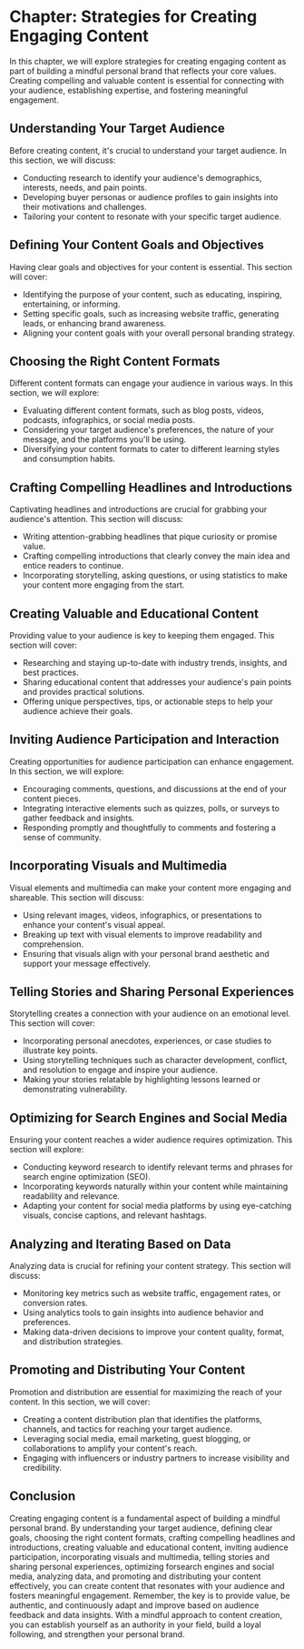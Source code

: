 Chapter: Strategies for Creating Engaging Content
=================================================

In this chapter, we will explore strategies for creating engaging content as part of building a mindful personal brand that reflects your core values. Creating compelling and valuable content is essential for connecting with your audience, establishing expertise, and fostering meaningful engagement.

Understanding Your Target Audience
----------------------------------

Before creating content, it's crucial to understand your target audience. In this section, we will discuss:

* Conducting research to identify your audience's demographics, interests, needs, and pain points.
* Developing buyer personas or audience profiles to gain insights into their motivations and challenges.
* Tailoring your content to resonate with your specific target audience.

Defining Your Content Goals and Objectives
------------------------------------------

Having clear goals and objectives for your content is essential. This section will cover:

* Identifying the purpose of your content, such as educating, inspiring, entertaining, or informing.
* Setting specific goals, such as increasing website traffic, generating leads, or enhancing brand awareness.
* Aligning your content goals with your overall personal branding strategy.

Choosing the Right Content Formats
----------------------------------

Different content formats can engage your audience in various ways. In this section, we will explore:

* Evaluating different content formats, such as blog posts, videos, podcasts, infographics, or social media posts.
* Considering your target audience's preferences, the nature of your message, and the platforms you'll be using.
* Diversifying your content formats to cater to different learning styles and consumption habits.

Crafting Compelling Headlines and Introductions
-----------------------------------------------

Captivating headlines and introductions are crucial for grabbing your audience's attention. This section will discuss:

* Writing attention-grabbing headlines that pique curiosity or promise value.
* Crafting compelling introductions that clearly convey the main idea and entice readers to continue.
* Incorporating storytelling, asking questions, or using statistics to make your content more engaging from the start.

Creating Valuable and Educational Content
-----------------------------------------

Providing value to your audience is key to keeping them engaged. This section will cover:

* Researching and staying up-to-date with industry trends, insights, and best practices.
* Sharing educational content that addresses your audience's pain points and provides practical solutions.
* Offering unique perspectives, tips, or actionable steps to help your audience achieve their goals.

Inviting Audience Participation and Interaction
-----------------------------------------------

Creating opportunities for audience participation can enhance engagement. In this section, we will explore:

* Encouraging comments, questions, and discussions at the end of your content pieces.
* Integrating interactive elements such as quizzes, polls, or surveys to gather feedback and insights.
* Responding promptly and thoughtfully to comments and fostering a sense of community.

Incorporating Visuals and Multimedia
------------------------------------

Visual elements and multimedia can make your content more engaging and shareable. This section will discuss:

* Using relevant images, videos, infographics, or presentations to enhance your content's visual appeal.
* Breaking up text with visual elements to improve readability and comprehension.
* Ensuring that visuals align with your personal brand aesthetic and support your message effectively.

Telling Stories and Sharing Personal Experiences
------------------------------------------------

Storytelling creates a connection with your audience on an emotional level. This section will cover:

* Incorporating personal anecdotes, experiences, or case studies to illustrate key points.
* Using storytelling techniques such as character development, conflict, and resolution to engage and inspire your audience.
* Making your stories relatable by highlighting lessons learned or demonstrating vulnerability.

Optimizing for Search Engines and Social Media
----------------------------------------------

Ensuring your content reaches a wider audience requires optimization. This section will explore:

* Conducting keyword research to identify relevant terms and phrases for search engine optimization (SEO).
* Incorporating keywords naturally within your content while maintaining readability and relevance.
* Adapting your content for social media platforms by using eye-catching visuals, concise captions, and relevant hashtags.

Analyzing and Iterating Based on Data
-------------------------------------

Analyzing data is crucial for refining your content strategy. This section will discuss:

* Monitoring key metrics such as website traffic, engagement rates, or conversion rates.
* Using analytics tools to gain insights into audience behavior and preferences.
* Making data-driven decisions to improve your content quality, format, and distribution strategies.

Promoting and Distributing Your Content
---------------------------------------

Promotion and distribution are essential for maximizing the reach of your content. In this section, we will cover:

* Creating a content distribution plan that identifies the platforms, channels, and tactics for reaching your target audience.
* Leveraging social media, email marketing, guest blogging, or collaborations to amplify your content's reach.
* Engaging with influencers or industry partners to increase visibility and credibility.

Conclusion
----------

Creating engaging content is a fundamental aspect of building a mindful personal brand. By understanding your target audience, defining clear goals, choosing the right content formats, crafting compelling headlines and introductions, creating valuable and educational content, inviting audience participation, incorporating visuals and multimedia, telling stories and sharing personal experiences, optimizing forsearch engines and social media, analyzing data, and promoting and distributing your content effectively, you can create content that resonates with your audience and fosters meaningful engagement. Remember, the key is to provide value, be authentic, and continuously adapt and improve based on audience feedback and data insights. With a mindful approach to content creation, you can establish yourself as an authority in your field, build a loyal following, and strengthen your personal brand.
